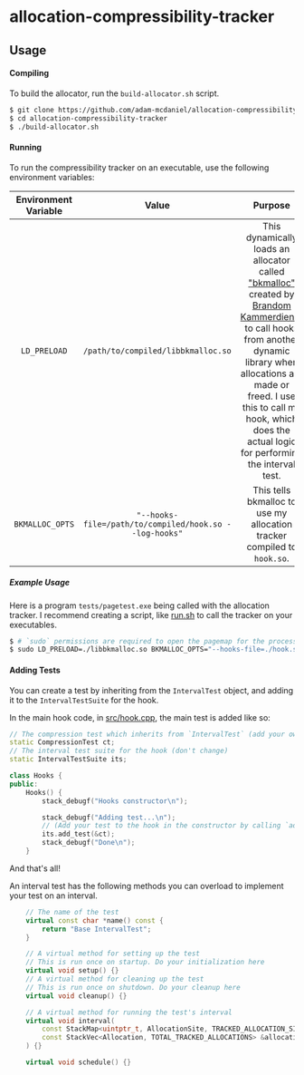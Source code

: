 # allocation-compressibility-tracker

## Usage

#### Compiling

To build the allocator, run the `build-allocator.sh` script.

```bash
$ git clone https://github.com/adam-mcdaniel/allocation-compressibility-tracker
$ cd allocation-compressibility-tracker
$ ./build-allocator.sh
```

#### Running

To run the compressibility tracker on an executable, use the following environment variables:

|Environment Variable|Value|Purpose|
|:-:|:-:|:-:|
|`LD_PRELOAD`|`/path/to/compiled/libbkmalloc.so`|This dynamically loads an allocator called ["bkmalloc"](https://github.com/kammerdienerb/bkmalloc) created by [Brandom Kammerdiener](https://github.com/kammerdienerb) to call hooks from another dynamic library when allocations are made or freed. I use this to call my hook, which does the actual logic for performing the interval test.|
|`BKMALLOC_OPTS`|`"--hooks-file=/path/to/compiled/hook.so --log-hooks"`|This tells bkmalloc to use my allocation tracker compiled to `hook.so`.|


##### Example Usage

Here is a program `tests/pagetest.exe` being called with the allocation tracker.
I recommend creating a script, like [run.sh](./run.sh) to call the tracker on your executables.

```bash
$ # `sudo` permissions are required to open the pagemap for the process, this part of the tracker can be disabled internally
$ sudo LD_PRELOAD=./libbkmalloc.so BKMALLOC_OPTS="--hooks-file=./hook.so" tests/pagetest.exe
```

#### Adding Tests

You can create a test by inheriting from the `IntervalTest` object, and adding it to the `IntervalTestSuite` for the hook.

In the main hook code, in [src/hook.cpp](src/hook.cpp), the main test is added like so:

```c++
// The compression test which inherits from `IntervalTest` (add your own tests here, too!)
static CompressionTest ct;
// The interval test suite for the hook (don't change)
static IntervalTestSuite its;

class Hooks {
public:
    Hooks() {
        stack_debugf("Hooks constructor\n");

        stack_debugf("Adding test...\n");
        // (Add your test to the hook in the constructor by calling `add_test` with a pointer to your interval test!)
        its.add_test(&ct);
        stack_debugf("Done\n");
    }
```

And that's all!

An interval test has the following methods you can overload to implement your test on an interval.

```c++
    // The name of the test
    virtual const char *name() const {
        return "Base IntervalTest";
    }

    // A virtual method for setting up the test
    // This is run once on startup. Do your initialization here
    virtual void setup() {}
    // A virtual method for cleaning up the test
    // This is run once on shutdown. Do your cleanup here
    virtual void cleanup() {}

    // A virtual method for running the test's interval
    virtual void interval(
        const StackMap<uintptr_t, AllocationSite, TRACKED_ALLOCATION_SITES> &allocation_sites,
        const StackVec<Allocation, TOTAL_TRACKED_ALLOCATIONS> &allocations
    ) {}

    virtual void schedule() {}
```
